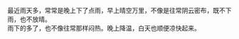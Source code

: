 <div style="display:none;" class="author">
{
    "date" : "2025-05-07",
    "weather" : "clear-night",
    "hashtag" : ["生活","气温"],
    "picture" : ["https://sns-na-i2.xhscdn.com/spectrum/1040g34o31h6jan5742705pgi0nb1om97vt12k9o",
    "https://sns-na-i2.xhscdn.com/spectrum/1040g34o31h6jan57426g5pgi0nb1om97ocn4pag"
    ]
}
</div>

  
最近雨天多，常常是晚上下了点雨，早上晴空万里，不像是往常阴云密布，既不下雨，也不放晴。   
雨下的多了，也不像往常那样闷热。晚上降温，白天也顺便凉快起来。